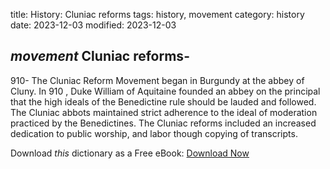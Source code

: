title: History: Cluniac reforms
tags: history, movement
category: history
date: 2023-12-03
modified: 2023-12-03

## _movement_  Cluniac reforms-
910-
The Cluniac Reform Movement began in
  Burgundy at the abbey of Cluny. In   910
, Duke William of
  Aquitaine founded an abbey on the principal that the high ideals of
  the Benedictine rule should be lauded and followed.   The Cluniac
  abbots maintained strict adherence to the ideal of moderation
  practiced by the Benedictines.   The Cluniac reforms included an
  increased dedication to public worship, and labor though
  copying of transcripts.


Download *this* dictionary as a Free eBook: [Download Now]({static}static/CairnsHistoryDictionary.pdf)

